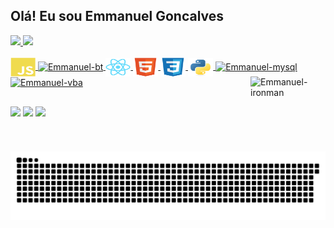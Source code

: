 ## Olá! Eu sou Emmanuel Goncalves ##

 <div>
  <a href="https://github.com/EmmanuelGoncalves2020">
  <img height="150em" src="https://github-readme-stats.vercel.app/api?username=EmmanuelGoncalves2020&show_icons=true&theme=dark&include_all_commits=true&count_private=true"/>
  <img height="150em" src="https://github-readme-stats.vercel.app/api/top-langs/?username=EmmanuelGoncalves2020&layout=compact&langs_count=7&theme=dark"/>
</div>
<div style="display: inline_block"><br>
  <img align="center" alt="Emmanuel-Js" height="30" width="40" src="https://raw.githubusercontent.com/devicons/devicon/master/icons/javascript/javascript-plain.svg">
  <img align="center" alt="Emmanuel-bt" height="30" width="30" src="https://cdn.icon-icons.com/icons2/2415/PNG/512/bootstrap_plain_logo_icon_146619.png">
  <img align="center" alt="Emmanuel-React" height="30" width="40" src="https://raw.githubusercontent.com/devicons/devicon/master/icons/react/react-original.svg">
  <img align="center" alt="Emmanuel-HTML" height="30" width="40" src="https://raw.githubusercontent.com/devicons/devicon/master/icons/html5/html5-original.svg">
  <img align="center" alt="Emmanuel-CSS" height="30" width="40" src="https://raw.githubusercontent.com/devicons/devicon/master/icons/css3/css3-original.svg">
  <img align="center" alt="Emmanuel-Python" height="30" width="40" src="https://raw.githubusercontent.com/devicons/devicon/master/icons/python/python-original.svg">
  <img align="center" alt="Emmanuel-mysql" height="40" width="40" src="https://cdn.icon-icons.com/icons2/2415/PNG/512/mysql_original_wordmark_logo_icon_146417.png">
  <img align="center" alt="Emmanuel-vba" height="40" width="40" src="https://cdn.icon-icons.com/icons2/2107/PNG/512/file_type_vba_icon_130097.png">
  <img align="right" alt="Emmanuel-ironman" height="120" width="120" src="https://media3.giphy.com/media/3oEduEIoSNmJXWQTWU/giphy.gif?"></a></p>
</div>

  
  ##
 
<div> 
  <a href="https://instagram.com/EmmanuelGonc" target="_blank"><img src="https://img.shields.io/badge/-Instagram-%23E4405F?style=for-the-badge&logo=instagram&logoColor=white" target="_blank"></a>
  <a href = "mailto:emanuel201212@gmail.com"><img src="https://img.shields.io/badge/-Gmail-%23333?style=for-the-badge&logo=gmail&logoColor=white" target="_blank"></a>
  <a href="https://www.linkedin.com/in/goncalves-emmanuel/" target="_blank"><img src="https://img.shields.io/badge/-LinkedIn-%230077B5?style=for-the-badge&logo=linkedin&logoColor=white" target="_blank"></a> 
 
  ![Snake animation](https://github.com/EmmanuelGoncalves2020/EmmanuelGoncalves2020/blob/output/github-contribution-grid-snake.svg)
 
</div>
